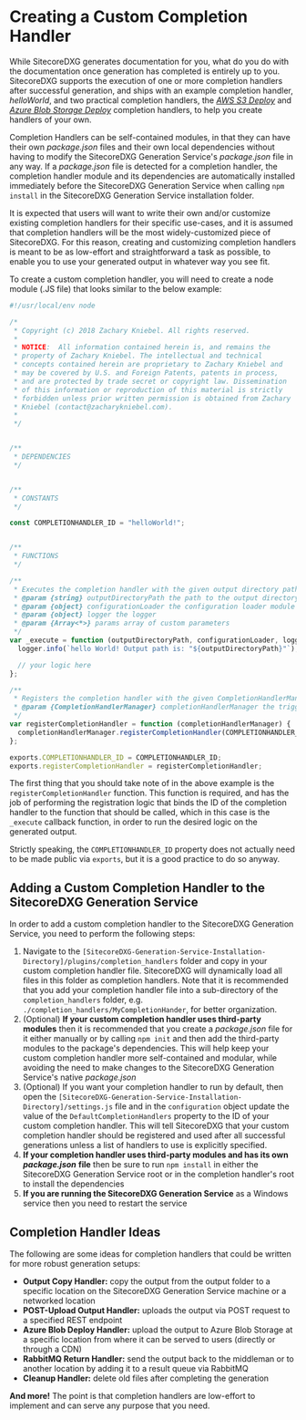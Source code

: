 # Creating a Custom Completion Handler

While SitecoreDXG generates documentation for you, what do you do with the documentation once generation has completed is entirely up to you. SitecoreDXG supports the execution of one or more completion handlers after successful generation, and ships with an example completion handler, _helloWorld_, and two practical completion handlers, the [_AWS S3 Deploy_](../getting-started/using-sitecoredxg/using-the-provided-aws-s3-deploy-completion-handler.md) and [_Azure Blob Storage Deploy_](../getting-started/using-sitecoredxg/using-the-provided-azure-blob-storage-deploy-completion-handler.md) completion handlers, to help you create handlers of your own.

Completion Handlers can be self-contained modules, in that they can have their own _package.json_ files and their own local dependencies without having to modify the SitecoreDXG Generation Service's _package.json_ file in any way. If a _package.json_ file is detected for a completion handler, the completion handler module and its dependencies are automatically installed immediately before the SitecoreDXG Generation Service when calling `npm install` in the SitecoreDXG Generation Service installation folder.

It is expected that users will want to write their own and/or customize existing completion handlers for their specific use-cases, and it is assumed that completion handlers will be the most widely-customized piece of SitecoreDXG. For this reason, creating and customizing completion handlers is meant to be as low-effort and straightforward a task as possible, to enable you to use your generated output in whatever way you see fit.

To create a custom completion handler, you will need to create a node module \(.JS file\) that looks similar to the below example:

```javascript
#!/usr/local/env node

/*
 * Copyright (c) 2018 Zachary Kniebel. All rights reserved.
 *
 * NOTICE:  All information contained herein is, and remains the 
 * property of Zachary Kniebel. The intellectual and technical 
 * concepts contained herein are proprietary to Zachary Kniebel and
 * may be covered by U.S. and Foreign Patents, patents in process, 
 * and are protected by trade secret or copyright law. Dissemination 
 * of this information or reproduction of this material is strictly 
 * forbidden unless prior written permission is obtained from Zachary
 * Kniebel (contact@zacharykniebel.com).
 *
 */


/**
 * DEPENDENCIES
 */


/**
 * CONSTANTS
 */

const COMPLETIONHANDLER_ID = "helloWorld!";


/**
 * FUNCTIONS
 */

/**
 * Executes the completion handler with the given output directory path 
 * @param {string} outputDirectoryPath the path to the output directory
 * @param {object} configurationLoader the configuration loader module
 * @param {object} logger the logger
 * @param {Array<*>} params array of custom parameters
 */
var _execute = function (outputDirectoryPath, configurationLoader, logger, params) {
  logger.info(`hello World! Output path is: "${outputDirectoryPath}"`);

  // your logic here 
};

/**
 * Registers the completion handler with the given CompletionHandlerManager - this function is required on all completion handler modules
 * @param {CompletionHandlerManager} completionHandlerManager the trigger manager to register the trigger for
 */
var registerCompletionHandler = function (completionHandlerManager) {
  completionHandlerManager.registerCompletionHandler(COMPLETIONHANDLER_ID, _execute);
};

exports.COMPLETIONHANDLER_ID = COMPLETIONHANDLER_ID;
exports.registerCompletionHandler = registerCompletionHandler;
```

The first thing that you should take note of in the above example is the `registerCompletionHandler` function. This function is required, and has the job of performing the registration logic that binds the ID of the completion handler to the function that should be called, which in this case is the `_execute` callback function, in order to run the desired logic on the generated output.

Strictly speaking, the `COMPLETIONHANDLER_ID` property does not actually need to be made public via `exports`, but it is a good practice to do so anyway.

## Adding a Custom Completion Handler to the SitecoreDXG Generation Service

In order to add a custom completion handler to the SitecoreDXG Generation Service, you need to perform the following steps:

1. Navigate to the `[SitecoreDXG-Generation-Service-Installation-Directory]/plugins/completion_handlers` folder and copy in your custom completion handler file. SitecoreDXG will dynamically load all files in this folder as completion handlers. Note that it is recommended that you add your completion handler file into a sub-directory of the `completion_handlers` folder, e.g. `./completion_handlers/MyCompletionHander`, for better organization. 
2. \(Optional\) **If your custom completion handler uses third-party modules** then it is recommended that you create a _package.json_ file for it either manually or by calling `npm init` and then add the third-party modules to the package's dependencies. This will help keep your custom completion handler more self-contained and modular, while avoiding the need to make changes to the SitecoreDXG Generation Service's native _package.json_
3. \(Optional\) If you want your completion handler to run by default, then open the `[SitecoreDXG-Generation-Service-Installation-Directory]/settings.js` file and in the `configuration` object update the value of the `DefaultCompletionHandlers` property to the ID of your custom completion handler. This will tell SitecoreDXG that your custom completion handler should be registered and used after all successful generations unless a list of handlers to use is explicitly specified. 
4. **If your completion handler uses third-party modules and has its own** _**package.json**_ **file** then be sure to run `npm install` in either the SitecoreDXG Generation Service root or in the completion handler's root to install the dependencies
5. **If you are running the SitecoreDXG Generation Service** as a Windows service then you need to restart the service

## Completion Handler Ideas

The following are some ideas for completion handlers that could be written for more robust generation setups:

* **Output Copy Handler:** copy the output from the output folder to a specific location on the SitecoreDXG Generation Service machine or a networked location
* **POST-Upload Output Handler:** uploads the output via POST request to a specified REST endpoint
* **Azure Blob Deploy Handler:** upload the output to Azure Blob Storage at a specific location from where it can be served to users \(directly or through a CDN\)
* **RabbitMQ Return Handler:** send the output back to the middleman or to another location by adding it to a result queue via RabbitMQ
* **Cleanup Handler:** delete old files after completing the generation

**And more!** The point is that completion handlers are low-effort to implement and can serve any purpose that you need.

